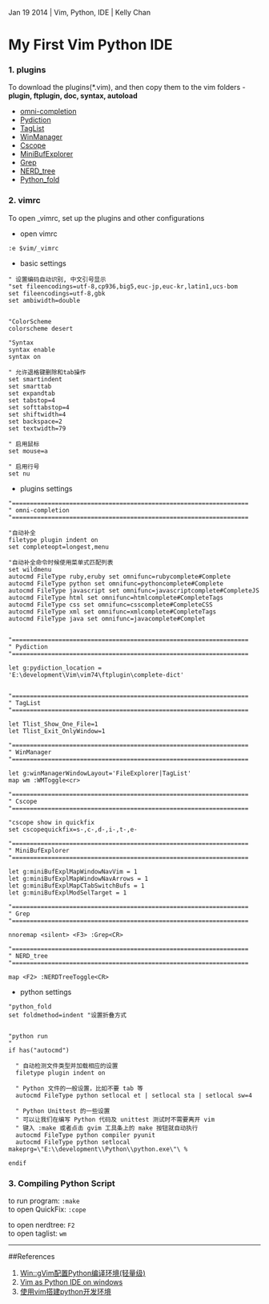 Jan 19 2014 | Vim, Python, IDE | Kelly Chan
# My First Vim Python IDE

### 1. plugins
To download the plugins(*.vim), and then copy them to the vim folders - <b>plugin, ftplugin, doc, syntax, autoload</b>
- [omni-completion](http://www.vim.org/scripts/script.php?script_id=1542)
- [Pydiction](http://www.vim.org/scripts/script.php?script_id=850)
- [TagList](http://www.vim.org/scripts/script.php?script_id=273)
- [WinManager](http://www.vim.org/scripts/script.php?script_id=95)
- [Cscope](http://cscope.sourceforge.net/cscope_maps.vim)
- [MiniBufExplorer](http://www.vim.org/scripts/script.php?script_id=159)
- [Grep](http://www.vim.org/scripts/script.php?script_id=311)
- [NERD_tree](http://www.vim.org/scripts/script.php?script_id=1658) 
- [Python_fold](http://www.vim.org/scripts/script.php?script_id=515)

### 2. vimrc
To open _vimrc, set up the plugins and other configurations  
- open vimrc  

```
:e $vim/_vimrc
```

    
- basic settings  
    

```
" 设置编码自动识别, 中文引号显示  
"set fileencodings=utf-8,cp936,big5,euc-jp,euc-kr,latin1,ucs-bom  
set fileencodings=utf-8,gbk  
set ambiwidth=double 


"ColorScheme
colorscheme desert

"Syntax
syntax enable
syntax on

" 允许退格键删除和tab操作  
set smartindent  
set smarttab  
set expandtab  
set tabstop=4  
set softtabstop=4  
set shiftwidth=4  
set backspace=2
set textwidth=79

" 启用鼠标  
set mouse=a

" 启用行号  
set nu 
```


- plugins settings

```
"==================================================================
" omni-completion
"==================================================================

"自动补全  
filetype plugin indent on
set completeopt=longest,menu

"自动补全命令时候使用菜单式匹配列表  
set wildmenu
autocmd FileType ruby,eruby set omnifunc=rubycomplete#Complete
autocmd FileType python set omnifunc=pythoncomplete#Complete
autocmd FileType javascript set omnifunc=javascriptcomplete#CompleteJS
autocmd FileType html set omnifunc=htmlcomplete#CompleteTags
autocmd FileType css set omnifunc=csscomplete#CompleteCSS
autocmd FileType xml set omnifunc=xmlcomplete#CompleteTags
autocmd FileType java set omnifunc=javacomplete#Complet


"==================================================================
" Pydiction
"==================================================================

let g:pydiction_location = 'E:\development\Vim\vim74\ftplugin\complete-dict'


"==================================================================
" TagList
"==================================================================

let Tlist_Show_One_File=1
let Tlist_Exit_OnlyWindow=1

"==================================================================
" WinManager
"==================================================================

let g:winManagerWindowLayout='FileExplorer|TagList'
map wm :WMToggle<cr>

"==================================================================
" Cscope
"==================================================================

"cscope show in quickfix
set cscopequickfix=s-,c-,d-,i-,t-,e-

"==================================================================
" MiniBufExplorer
"==================================================================

let g:miniBufExplMapWindowNavVim = 1 
let g:miniBufExplMapWindowNavArrows = 1 
let g:miniBufExplMapCTabSwitchBufs = 1 
let g:miniBufExplModSelTarget = 1

"==================================================================
" Grep
"==================================================================

nnoremap <silent> <F3> :Grep<CR>

"==================================================================
" NERD_tree
"==================================================================

map <F2> :NERDTreeToggle<CR>  

```

- python settings


```
"python_fold
set foldmethod=indent "设置折叠方式  


"python run
"
if has("autocmd")

  " 自动检测文件类型并加载相应的设置
  filetype plugin indent on

  " Python 文件的一般设置，比如不要 tab 等
  autocmd FileType python setlocal et | setlocal sta | setlocal sw=4

  " Python Unittest 的一些设置
  " 可以让我们在编写 Python 代码及 unittest 测试时不需要离开 vim
  " 键入 :make 或者点击 gvim 工具条上的 make 按钮就自动执行
  autocmd FileType python compiler pyunit
  autocmd FileType python setlocal makeprg=\"E:\\development\\Python\\python.exe\"\ %

endif
```


### 3. Compiling Python Script

to run program: `:make`  
to open QuickFix: `:cope`  

to open nerdtree: `F2`  
to open taglist: `wm`  

---
##References
1. [Win::gVim配置Python编译环境(轻量级)](http://blog.csdn.net/chain2012/article/details/7445061)
2. [Vim as Python IDE on windows](http://www.cnblogs.com/renrenqq/archive/2010/09/09/1813669.html)
3. [使用vim搭建python开发环境](http://ycool.com/post/4sk34fy)
